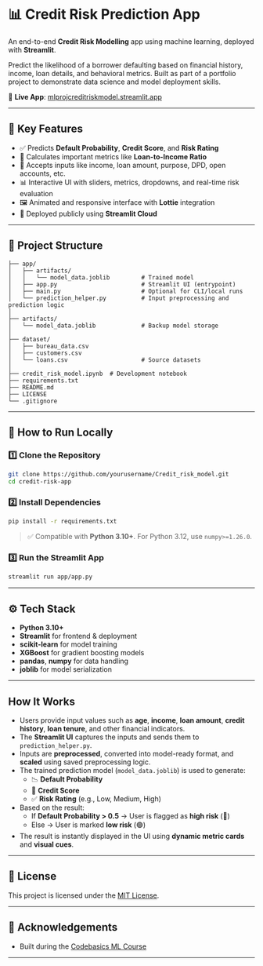
# 📊 Credit Risk Prediction App

An end-to-end **Credit Risk Modelling** app using machine learning, deployed with **Streamlit**.

Predict the likelihood of a borrower defaulting based on financial history, income, loan details, and behavioral metrics. Built as part of a portfolio project to demonstrate data science and model deployment skills.

🔗 **Live App**: [mlprojcreditriskmodel.streamlit.app](https://mlprojcreditriskmodel.streamlit.app/)

---

## 🧠 Key Features

- ✅ Predicts **Default Probability**, **Credit Score**, and **Risk Rating**
- 🧮 Calculates important metrics like **Loan-to-Income Ratio**
- 🎯 Accepts inputs like income, loan amount, purpose, DPD, open accounts, etc.
- 📊 Interactive UI with sliders, metrics, dropdowns, and real-time risk evaluation
- 🖼️ Animated and responsive interface with **Lottie** integration
- 🚀 Deployed publicly using **Streamlit Cloud**

---

## 📁 Project Structure

```
├── app/
│   ├── artifacts/
│   │   └── model_data.joblib         # Trained model
│   ├── app.py                        # Streamlit UI (entrypoint)
│   ├── main.py                       # Optional for CLI/local runs
│   └── prediction_helper.py          # Input preprocessing and prediction logic
│
├── artifacts/
│   └── model_data.joblib             # Backup model storage
│
├── dataset/
│   ├── bureau_data.csv
│   ├── customers.csv
│   └── loans.csv                     # Source datasets
│
├── credit_risk_model.ipynb  # Development notebook
├── requirements.txt
├── README.md
├── LICENSE
└── .gitignore
```

---

## 🚀 How to Run Locally

### 1️⃣ Clone the Repository

```bash
git clone https://github.com/yourusername/Credit_risk_model.git
cd credit-risk-app
```

### 2️⃣ Install Dependencies

```bash
pip install -r requirements.txt
```

> ✅ Compatible with **Python 3.10+**. For Python 3.12, use `numpy>=1.26.0`.

### 3️⃣ Run the Streamlit App

```bash
streamlit run app/app.py
```

---

## ⚙️ Tech Stack

- **Python 3.10+**
- **Streamlit** for frontend & deployment
- **scikit-learn** for model training
- **XGBoost** for gradient boosting models
- **pandas**, **numpy** for data handling
- **joblib** for model serialization


---

##  How It Works

- Users provide input values such as **age**, **income**, **loan amount**, **credit history**, **loan tenure**, and other financial indicators.
- The **Streamlit UI** captures the inputs and sends them to `prediction_helper.py`.
- Inputs are **preprocessed**, converted into model-ready format, and **scaled** using saved preprocessing logic.
- The trained prediction model (`model_data.joblib`) is used to generate:
  - 📉 **Default Probability**
  - 🏅 **Credit Score**
  - ✅ **Risk Rating** (e.g., Low, Medium, High)
- Based on the result:
  - If **Default Probability > 0.5** → User is flagged as **high risk** (🔴)
  - Else → User is marked **low risk** (🟢)
- The result is instantly displayed in the UI using **dynamic metric cards** and **visual cues**.


---

## 📝 License

This project is licensed under the [MIT License](LICENSE).

---

## 🙌 Acknowledgements

- Built during the [Codebasics ML Course](https://codebasics.io/)


---


